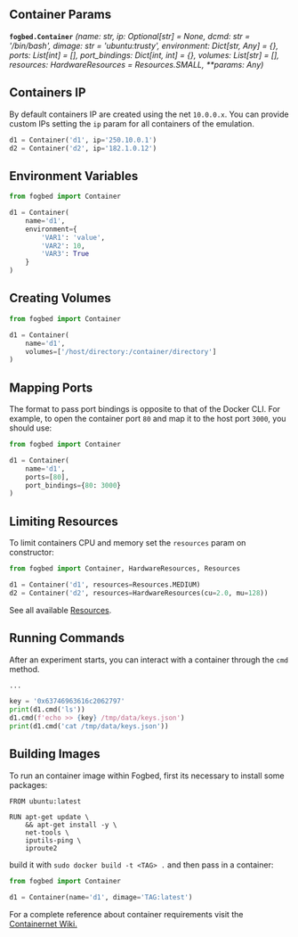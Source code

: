 ## Container Params
<b>`fogbed.Container`</b>
<i>(name: str, ip: Optional[str] = None, dcmd: str = '/bin/bash', dimage: str = 'ubuntu:trusty', 
environment: Dict[str, Any] = {}, ports: List[int] = [], port_bindings: Dict[int, int] = {}, volumes: List[str] = [],
resources: HardwareResources = Resources.SMALL,
**params: Any)
</i>

## Containers IP
By default containers IP are created using the net `10.0.0.x`. You can provide custom IPs 
setting the `ip` param for all containers of the emulation.
```py
d1 = Container('d1', ip='250.10.0.1')
d2 = Container('d2', ip='182.1.0.12')
```

## Environment Variables
```py
from fogbed import Container

d1 = Container(
    name='d1', 
    environment={
        'VAR1': 'value',
        'VAR2': 10,
        'VAR3': True
    }
)
```

## Creating Volumes
```py
from fogbed import Container

d1 = Container(
    name='d1', 
    volumes=['/host/directory:/container/directory']
)
```

## Mapping Ports
The format to pass port bindings is opposite to that of the Docker CLI. For example, to open the container port `80` and map it to the host port `3000`, you should use:
```py
from fogbed import Container

d1 = Container(
    name='d1', 
    ports=[80],
    port_bindings={80: 3000}
)
```

## Limiting Resources
To limit containers CPU and memory set the `resources` param on constructor:
```py
from fogbed import Container, HardwareResources, Resources

d1 = Container('d1', resources=Resources.MEDIUM)
d2 = Container('d2', resources=HardwareResources(cu=2.0, mu=128))
```
See all available <a href="https://larsid.github.io/fogbed/resource_models/#predefined-resources">Resources</a>.

## Running Commands
After an experiment starts, you can interact with a container through the `cmd` method.
```py
...

key = '0x63746963616c2062797'
print(d1.cmd('ls'))
d1.cmd(f'echo >> {key} /tmp/data/keys.json')
print(d1.cmd('cat /tmp/data/keys.json'))
```


## Building Images
To run an container image within Fogbed, first its necessary to install some packages:
```
FROM ubuntu:latest

RUN apt-get update \
    && apt-get install -y \
    net-tools \
    iputils-ping \
    iproute2 

```

build it with `sudo docker build -t <TAG> .` and then pass in a container:
```py
from fogbed import Container

d1 = Container(name='d1', dimage='TAG:latest')
```
For a complete reference about container requirements visit the <a href="https://github.com/containernet/containernet/wiki" target="_blank">Containernet Wiki.</a>
